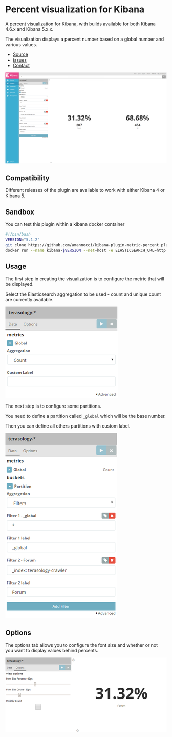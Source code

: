 # Percent visualization for Kibana
A percent visualization for Kibana, with builds available for both Kibana 4.6.x and Kibana 5.x.x.

The visualization displays a percent number based on a global number and various values.
* [Source](https://github.com/amannocci/kibana-plugin-metric-percent)
* [Issues](https://github.com/amannocci/kibana-plugin-metric-percent/issues)
* [Contact](mailto:adrien.mannocci@gmail.com)

![image](resources/overview.png)

## Compatibility
Different releases of the plugin are available to work with either Kibana 4 or Kibana 5.

## Sandbox
You can test this plugin within a kibana docker container
```bash
#!/bin/bash
VERSION="5.1.2"
git clone https://github.com/amannocci/kibana-plugin-metric-percent plugins/kibana-plugin-metric-percent
docker run --name kibana-$VERSION --net=host -e ELASTICSEARCH_URL=http://localhost:9200 -v $PWD/plugins:/usr/share/kibana/plugins -d kibana:$VERSION --plugins /usr/share/kibana/plugins
```

## Usage
The first step in creating the visualization is to configure the metric that will be displayed.

Select the Elasticsearch aggregation to be used - count and unique count are currently available.

![image](resources/usage-01.png)

The next step is to configure some partitions.

You need to define a partition called `_global` which will be the base number.

Then you can define all others partitions with custom label.

![image](resources/usage-02.png)

## Options
The options tab allows you to configure the font size and whether or not you want to display values behind percents.

![image](resources/options.png)
